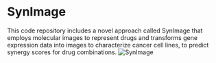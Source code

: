 # SynImage
This code repository includes a novel approach called SynImage that employs molecular images to represent drugs and transforms gene expression data into images to characterize cancer cell lines, to predict synergy scores for drug combinations.
![SynImage](https://raw.githubusercontent.com/maryammehrabani/SynImage/main/synimage.png)




